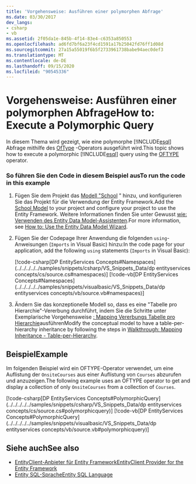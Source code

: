 ```yaml
---
title: 'Vorgehensweise: Ausführen einer polymorphen Abfrage'
ms.date: 03/30/2017
dev_langs:
- csharp
- vb
ms.assetid: 2f05da1e-845b-4f14-83e4-c6353a850553
ms.openlocfilehash: ad6fd7bf6a23f4cd1591a17b25042fd76ff1d08d
ms.sourcegitcommit: 27a15a55019f6b5f2733961738babe94aec0def3
ms.translationtype: MT
ms.contentlocale: de-DE
ms.lasthandoff: 09/15/2020
ms.locfileid: "90545336"
---
```

# <a name="how-to-execute-a-polymorphic-query"></a><span data-ttu-id="20f5c-102">Vorgehensweise: Ausführen einer polymorphen Abfrage</span><span class="sxs-lookup"><span data-stu-id="20f5c-102">How to: Execute a Polymorphic Query</span></span>

<span data-ttu-id="20f5c-103">In diesem Thema wird gezeigt, wie eine polymorphe [!INCLUDE[esql](../../../../../includes/esql-md.md)] Abfrage mithilfe des [OfType](./language-reference/oftype-entity-sql.md) -Operators ausgeführt wird.</span><span class="sxs-lookup"><span data-stu-id="20f5c-103">This topic shows how to execute a polymorphic [!INCLUDE[esql](../../../../../includes/esql-md.md)] query using the [OFTYPE](./language-reference/oftype-entity-sql.md) operator.</span></span>

### <a name="to-run-the-code-in-this-example"></a><span data-ttu-id="20f5c-104">So führen Sie den Code in diesem Beispiel aus</span><span class="sxs-lookup"><span data-stu-id="20f5c-104">To run the code in this example</span></span>

1. <span data-ttu-id="20f5c-105">Fügen Sie dem Projekt das [Modell "School](/previous-versions/dotnet/netframework-4.0/bb896300(v=vs.100)) " hinzu, und konfigurieren Sie das Projekt für die Verwendung der Entity Framework.</span><span class="sxs-lookup"><span data-stu-id="20f5c-105">Add the [School Model](/previous-versions/dotnet/netframework-4.0/bb896300(v=vs.100)) to your project and configure your project to use the Entity Framework.</span></span> <span data-ttu-id="20f5c-106">Weitere Informationen finden Sie unter Gewusst [wie: Verwenden des Entity Data Model-Assistenten](/previous-versions/dotnet/netframework-4.0/bb738677(v=vs.100)).</span><span class="sxs-lookup"><span data-stu-id="20f5c-106">For more information, see [How to: Use the Entity Data Model Wizard](/previous-versions/dotnet/netframework-4.0/bb738677(v=vs.100)).</span></span>

2. <span data-ttu-id="20f5c-107">Fügen Sie der Codepage Ihrer Anwendung die folgenden `using`-Anweisungen (`Imports` in Visual Basic) hinzu:</span><span class="sxs-lookup"><span data-stu-id="20f5c-107">In the code page for your application, add the following `using` statements (`Imports` in Visual Basic):</span></span>

    [!code-csharp[DP EntityServices Concepts#Namespaces](../../../../../samples/snippets/csharp/VS_Snippets_Data/dp entityservices concepts/cs/source.cs#namespaces)]
    [!code-vb[DP EntityServices Concepts#Namespaces](../../../../../samples/snippets/visualbasic/VS_Snippets_Data/dp entityservices concepts/vb/source.vb#namespaces)]

3. <span data-ttu-id="20f5c-108">Ändern Sie das konzeptionelle Modell so, dass es eine "Tabelle pro Hierarchie"-Vererbung durchführt, indem Sie die Schritte unter Exemplarische Vorgehensweise [: Mapping Vererbungs Tabelle pro Hierarchie](/previous-versions/dotnet/netframework-4.0/cc716683(v=vs.100))ausführen</span><span class="sxs-lookup"><span data-stu-id="20f5c-108">Modify the conceptual model to have a table-per-hierarchy inheritance by following the steps in [Walkthrough: Mapping Inheritance - Table-per-Hierarchy](/previous-versions/dotnet/netframework-4.0/cc716683(v=vs.100)).</span></span>

## <a name="example"></a><span data-ttu-id="20f5c-109">Beispiel</span><span class="sxs-lookup"><span data-stu-id="20f5c-109">Example</span></span>

<span data-ttu-id="20f5c-110">Im folgenden Beispiel wird ein OFTYPE-Operator verwendet, um eine Auflistung der `OnsiteCourses` aus einer Auflistung von `Courses` abzurufen und anzuzeigen.</span><span class="sxs-lookup"><span data-stu-id="20f5c-110">The following example uses an OFTYPE operator to get and display a collection of only `OnsiteCourses` from a collection of `Courses`.</span></span>

[!code-csharp[DP EntityServices Concepts#PolymorphicQuery](../../../../../samples/snippets/csharp/VS_Snippets_Data/dp entityservices concepts/cs/source.cs#polymorphicquery)]
[!code-vb[DP EntityServices Concepts#PolymorphicQuery](../../../../../samples/snippets/visualbasic/VS_Snippets_Data/dp entityservices concepts/vb/source.vb#polymorphicquery)]

## <a name="see-also"></a><span data-ttu-id="20f5c-111">Siehe auch</span><span class="sxs-lookup"><span data-stu-id="20f5c-111">See also</span></span>

- [<span data-ttu-id="20f5c-112">EntityClient-Anbieter für Entity Framework</span><span class="sxs-lookup"><span data-stu-id="20f5c-112">EntityClient Provider for the Entity Framework</span></span>](entityclient-provider-for-the-entity-framework.md)
- [<span data-ttu-id="20f5c-113">Entity SQL-Sprache</span><span class="sxs-lookup"><span data-stu-id="20f5c-113">Entity SQL Language</span></span>](./language-reference/entity-sql-language.md)
